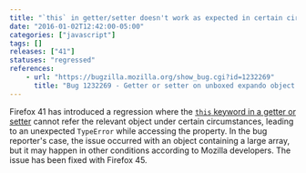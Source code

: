 ```yaml
---
title: "`this` in getter/setter doesn't work as expected in certain circumstances"
date: "2016-01-02T12:42:00-05:00"
categories: ["javascript"]
tags: []
releases: ["41"]
statuses: "regressed"
references:
    - url: "https://bugzilla.mozilla.org/show_bug.cgi?id=1232269"
      title: "Bug 1232269 - Getter or setter on unboxed expando object is called with the expando as |this|"
---
```

Firefox 41 has introduced a regression where the [`this` keyword in a getter or setter](https://developer.mozilla.org/docs/Web/JavaScript/Reference/Operators/this#this_with_a_getter_or_setter) cannot refer the relevant object under certain circumstances, leading to an unexpected `TypeError` while accessing the property. In the bug reporter's case, the issue occurred with an object containing a large array, but it may happen in other conditions according to Mozilla developers. The issue has been fixed with Firefox 45.
